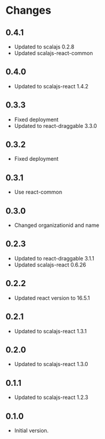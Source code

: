 # Changes

## 0.4.1

* Updated to scalajs 0.2.8
* Updated scalajs-react-common

## 0.4.0

* Updated to scalajs-react 1.4.2

## 0.3.3

* Fixed deployment
* Updated to react-draggable 3.3.0

## 0.3.2

* Fixed deployment

## 0.3.1

* Use react-common

## 0.3.0

* Changed organizationid and name

## 0.2.3

* Updated to react-draggable 3.1.1
* Updated scalajs-react 0.6.26

## 0.2.2

* Updated react version to 16.5.1

## 0.2.1

* Updated to scalajs-react 1.3.1

## 0.2.0

* Updated to scalajs-react 1.3.0

## 0.1.1

* Updated to scalajs-react 1.2.3

## 0.1.0

* Initial version.
